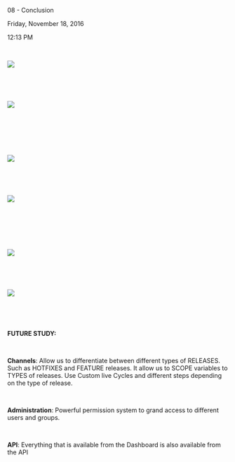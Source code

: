 08 - Conclusion

Friday, November 18, 2016

12:13 PM

 

![](007_08_-_Conclusion_000.png)

 

 

![](007_08_-_Conclusion_001.png)

 

 

 

![](007_08_-_Conclusion_002.png)

 

 

![](007_08_-_Conclusion_003.png)

 

 

 

![](007_08_-_Conclusion_004.png)

 

 

![](007_08_-_Conclusion_004.png)

 

 

**FUTURE STUDY:**

 

**Channels**: Allow us to differentiate between different types of RELEASES. Such as HOTFIXES and FEATURE releases. It allow us to SCOPE variables to TYPES of releases. Use Custom live Cycles and different steps depending on the type of release.

 

**Administration**: Powerful permission system to grand access to different users and groups.

 

**API**: Everything that is available from the Dashboard is also available from the API

 

 

 

 
